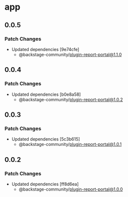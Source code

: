 # app

## 0.0.5

### Patch Changes

- Updated dependencies [9e74cfe]
  - @backstage-community/plugin-report-portal@1.1.0

## 0.0.4

### Patch Changes

- Updated dependencies [b0e8a58]
  - @backstage-community/plugin-report-portal@1.0.2

## 0.0.3

### Patch Changes

- Updated dependencies [5c3b615]
  - @backstage-community/plugin-report-portal@1.0.1

## 0.0.2

### Patch Changes

- Updated dependencies [ff8d6ea]
  - @backstage-community/plugin-report-portal@1.0.0
